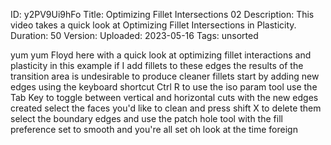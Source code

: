 ID: y2PV9Ui9hFo
Title: Optimizing Fillet Intersections 02
Description: This video takes a quick look at Optimizing Fillet Intersections in Plasticity.
Duration: 50
Version: 
Uploaded: 2023-05-16
Tags: unsorted

yum yum Floyd here with a quick look at
optimizing fillet interactions and
plasticity in this example if I add
fillets to these edges the results of
the transition area is undesirable
to produce cleaner fillets
start by adding new edges using the
keyboard shortcut Ctrl R to use the iso
param tool
use the Tab Key to toggle between
vertical and horizontal cuts
with the new edges created select the
faces you'd like to clean and press
shift X to delete them select the
boundary edges and use the patch hole
tool with the fill preference set to
smooth and you're all set
oh look at the time
foreign
